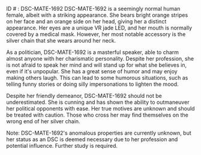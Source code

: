 ID # : DSC-MATE-1692
DSC-MATE-1692 is a seemingly normal human female, albeit with a striking appearance. She bears bright orange stripes on her face and an orange side on her head, giving her a distinct appearance. Her eyes are a unique VR jade LED, and her mouth is normally covered by a medical mask. However, her most notable accessory is the silver chain that she wears around her neck.

As a politician, DSC-MATE-1692 is a masterful speaker, able to charm almost anyone with her charismatic personality. Despite her profession, she is not afraid to speak her mind and will stand up for what she believes in, even if it's unpopular. She has a great sense of humor and may enjoy making others laugh. This can lead to some humorous situations, such as telling funny stories or doing silly impersonations to lighten the mood.

Despite her friendly demeanor, DSC-MATE-1692 should not be underestimated. She is cunning and has shown the ability to outmaneuver her political opponents with ease. Her true motives are unknown and should be treated with caution. Those who cross her may find themselves on the wrong end of her silver chain.

Note: DSC-MATE-1692's anomalous properties are currently unknown, but her status as an DSC is deemed necessary due to her profession and potential influence. Further study is required.